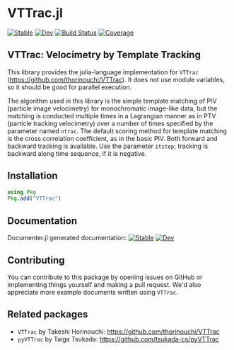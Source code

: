 # VTTrac.jl

[![Stable](https://img.shields.io/badge/docs-stable-blue.svg)](https://tsukada-cs.github.io/VTTrac.jl/stable)
[![Dev](https://img.shields.io/badge/docs-dev-blue.svg)](https://tsukada-cs.github.io/VTTrac.jl/dev)
[![Build Status](https://github.com/tsukada-cs/VTTrac.jl/actions/workflows/CI.yml/badge.svg?branch=main)](https://github.com/tsukada-cs/VTTrac.jl/actions/workflows/CI.yml?query=branch%3Amain)
[![Coverage](https://codecov.io/gh/tsukada-cs/VTTrac.jl/branch/main/graph/badge.svg)](https://codecov.io/gh/tsukada-cs/VTTrac.jl)

## VTTrac: Velocimetry by Template Tracking
This library provides the julia-language implementation for `VTTrac` (https://github.com/thorinouchi/VTTrac). It does not use module variables, so it should be good for parallel execution.

The algorithm used in this library is the simple template matching of PIV (particle image velocimetry) for monochromatic image-like data, but the matching is conducted multiple times in a Lagrangian manner as in PTV (particle tracking velocimetry) over a number of times specified by the parameter named `ntrac`. The default scoring method for template matching is the cross correlation coefficient, as in the basic PIV. Both forward and backward tracking is available. Use the parameter `itstep`; tracking is backward along time sequence, if it is negative.

## Installation
```julia
using Pkg
Pkg.add("VTTrac")
```

## Documentation
Documenter.jl generated documentation:
[![Stable](https://img.shields.io/badge/docs-stable-blue.svg)](https://tsukada-cs.github.io/VTTrac.jl/stable)
[![Dev](https://img.shields.io/badge/docs-dev-blue.svg)](https://tsukada-cs.github.io/VTTrac.jl/dev)

## Contributing
You can contribute to this package by opening issues on GitHub or implementing things yourself and making a pull request. We'd also appreciate more example documents written using `VTTrac`.

## Related packages
* `VTTrac` by Takeshi Horinouchi: https://github.com/thorinouchi/VTTrac
* `pyVTTrac` by Taiga Tsukada: https://github.com/tsukada-cs/pyVTTrac